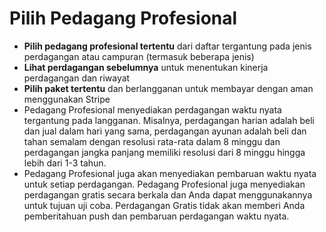 # **Pilih Pedagang Profesional**
- **Pilih pedagang profesional tertentu** dari daftar tergantung pada jenis perdagangan atau campuran (termasuk beberapa jenis)
- **Lihat perdagangan sebelumnya** untuk menentukan kinerja perdagangan dan riwayat
- **Pilih paket tertentu** dan berlangganan untuk membayar dengan aman menggunakan Stripe
- Pedagang Profesional menyediakan perdagangan waktu nyata tergantung pada langganan. Misalnya, perdagangan harian adalah beli dan jual dalam hari yang sama, perdagangan ayunan adalah beli dan tahan semalam dengan resolusi rata-rata dalam 8 minggu dan perdagangan jangka panjang memiliki resolusi dari 8 minggu hingga lebih dari 1-3 tahun.
- Pedagang Profesional juga akan menyediakan pembaruan waktu nyata untuk setiap perdagangan. Pedagang Profesional juga menyediakan perdagangan gratis secara berkala dan Anda dapat menggunakannya untuk tujuan uji coba. Perdagangan Gratis tidak akan memberi Anda pemberitahuan push dan pembaruan perdagangan waktu nyata.

